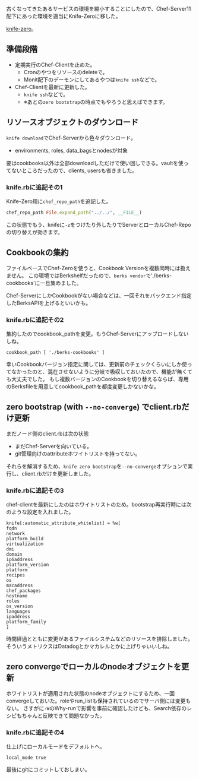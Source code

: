 
古くなってきたあるサービスの環境を縮小することにしたので、Chef-Server11配下にあった環境を適当にKnife-Zeroに移した。

[knife-zero](http://higanworks.com/knife-zero/)。


## 準備段階

- 定期実行のChef-Clientを止めた。
    - Cronのやつをリソースのdeleteで。
    - Monit配下のデーモンにしてあるやつは`knife ssh`などで。
- Chef-Clientを最新に更新した。
    - `knife ssh`などで。
    - ※あとの`zero bootstrap`の時点でもやろうと思えばできます。


## リソースオブジェクトのダウンロード

`knife download`でChef-Serverから色々ダウンロード。

- environments, roles, data_bagsとnodesが対象

要はcookbooks以外は全部downloadしただけで使い回しできる。vaultを使ってないところだったので、clients, usersも省きました。


### knife.rbに追記その1

Knife-Zero用に`chef_repo_path`を追記した。

```.chef/knife.rb
chef_repo_path File.expand_path("../../", __FILE__)
```

この状態でもう、knifeに`-z`をつけたり外したりでServerとローカルChef-Repoの切り替えが効きます。


## Cookbookの集約

ファイルベースでChef-Zeroを使うと、Cookbook Versionを複数同時には扱えません。
この環境ではBerkshelfだったので、`berks vendor`で'./berks-cookbooks'に一旦集めました。

Chef-ServerにしかCookbookがない場合などは、一回それをバックエンド指定したBerksAPIを上げるといいかも。


### knife.rbに追記その2

集約したのでcookbook_pathを変更。もうChef-Serverにアップロードしないしね。

```
cookbook_path [ './berks-cookbooks' ]
```

幸いCookbookバージョン指定に関しては、更新前のチェックくらいにしか使ってなかったのと、混在させないように分岐で吸収しておいたので、機能が無くても大丈夫でした。
もし複数バージョンのCookbookを切り替えるならば、専用のBerksfileを用意してcookbook_pathを都度変更しかないかな。

## zero bootstrap (with `--no-converge`) でclient.rbだけ更新

まだノード側のclient.rbは次の状態

- まだChef-Serverを向いている。
- git管理向けのattributeホワイトリストを持ってない。


それらを解消するため、`knife zero bootstrap`を`--no-converge`オプションで実行し、client.rbだけを更新しました。


### knife.rbに追記その3

chef-clientを最新にしたのはホワイトリストのため。bootstrap再実行時には次のような設定を入れました。

```
knife[:automatic_attribute_whitelist] = %w[
fqdn
network
platform_build
virtualization
dmi
domain
ip6address
platform_version
platform
recipes
os
macaddress
chef_packages
hostname
roles
os_version
languages
ipaddress
platform_family
]
```

時間経過とともに変更があるファイルシステムなどのリソースを排除しました。そういうメトリクスはDatadogとかマカレルとかに上げりゃいいしね。

## zero convergeでローカルのnodeオブジェクトを更新

ホワイトリストが適用された状態のnodeオブジェクトにするため、一回convergeしておいた。roleやrun_listも保持されているのでサーバ側には変更もない。
さすがに`-W`のWhy-runで影響を事前に確認したけども、Search依存のレシピもちゃんと反映できて問題なかった。



### knife.rbに追記その4

仕上げにローカルモードをデフォルトへ。

```
local_mode true
```


最後にgitにコミットしておしまい。

